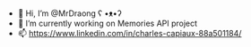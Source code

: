 - 👋 Hi, I’m @MrDraong ʕ •ᴥ•ʔ
- 🌱 I’m currently working on Memories API project
- 📫 https://www.linkedin.com/in/charles-capiaux-88a501184/

<!---
MrDraong/MrDraong is a ✨ special ✨ repository because its `README.md` (this file) appears on your GitHub profile.
You can click the Preview link to take a look at your changes.
--->
